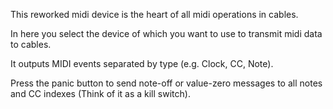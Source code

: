 This reworked midi device is the heart of all midi operations in cables.

In here you select the device of which you want to use to transmit midi data to cables.

It outputs MIDI events separated by type (e.g. Clock, CC, Note).


Press the panic button to send note-off or value-zero messages to all notes and CC indexes (Think of it as a kill switch).